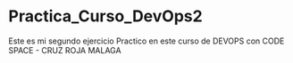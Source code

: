 # Practica_Curso_DevOps2

Este es mi segundo ejercicio Practico en este curso de DEVOPS con CODE SPACE - CRUZ ROJA MALAGA

